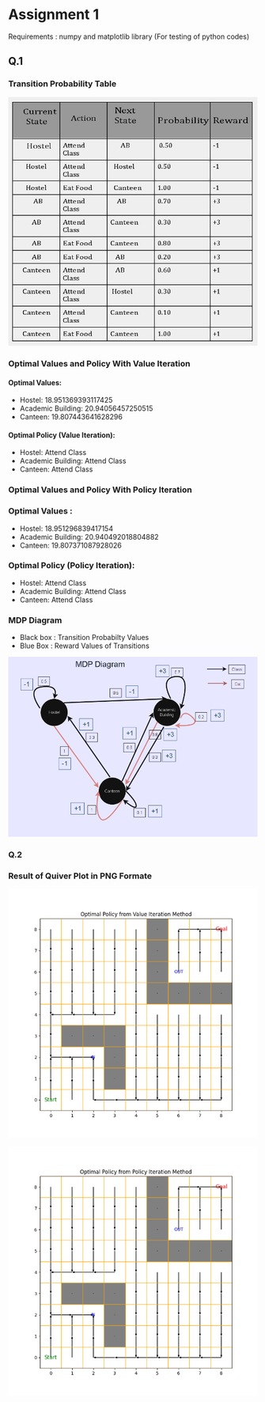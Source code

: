 # Assignment 1

Requirements : numpy and matplotlib library (For testing of python codes)

## Q.1

### Transition Probability Table
![Table Description](images/table_mdp.PNG)

### Optimal Values and Policy With Value Iteration

#### Optimal Values:
- Hostel: 18.951369393117425
- Academic Building: 20.94056457250515
- Canteen: 19.807443641628296

#### Optimal Policy (Value Iteration):
- Hostel: Attend Class
- Academic Building: Attend Class
- Canteen: Attend Class

### Optimal Values and Policy With Policy Iteration

### Optimal Values :
- Hostel: 18.951296839417154
- Academic Building: 20.940492018804882
- Canteen: 19.807371087928026

### Optimal Policy (Policy Iteration):
- Hostel: Attend Class
- Academic Building: Attend Class
- Canteen: Attend Class

### MDP Diagram

- Black box : Transition Probabilty Values
- Blue Box : Reward Values of Transitions

![Diagram Description](images/MDP_diagram.PNG)

### Q.2

### Result of Quiver Plot in PNG Formate

![Diagram Description](images/Optimal_Policy_from_Value_Iteration_Method.png)

![Diagram Description](images/Optimal_Policy_from_Policy_Iteration_Method.png)